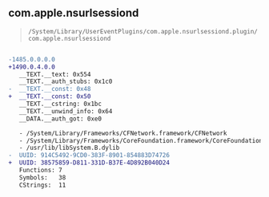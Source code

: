 ## com.apple.nsurlsessiond

> `/System/Library/UserEventPlugins/com.apple.nsurlsessiond.plugin/com.apple.nsurlsessiond`

```diff

-1485.0.0.0.0
+1490.0.4.0.0
   __TEXT.__text: 0x554
   __TEXT.__auth_stubs: 0x1c0
-  __TEXT.__const: 0x48
+  __TEXT.__const: 0x50
   __TEXT.__cstring: 0x1bc
   __TEXT.__unwind_info: 0x64
   __DATA.__auth_got: 0xe0

   - /System/Library/Frameworks/CFNetwork.framework/CFNetwork
   - /System/Library/Frameworks/CoreFoundation.framework/CoreFoundation
   - /usr/lib/libSystem.B.dylib
-  UUID: 914C5492-9CD0-383F-8901-854883D74726
+  UUID: 38575859-D811-331D-B37E-4D892B040D24
   Functions: 7
   Symbols:   38
   CStrings:  11

```
